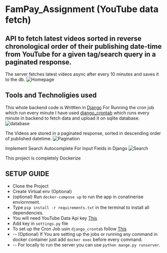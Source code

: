 # FamPay_Assignment (YouTube data fetch)
API to fetch latest videos sorted in reverse chronological order of their publishing date-time from YouTube for a given tag/search query in a paginated response.
-----------------------------------------------------------------------------------------------------------------
The server fetches latest videos async after every 10 minutes and saves it to the db.
![Homepage](https://github.com/rupeshyadav08/FamPay_Assignment/blob/master/Screenshots/Dashboard.jpg?raw=true)
 
## Tools and Technoligies used
This whole backend code is Writtten in [Django](https://www.djangoproject.com/)
For Running the cron job which run every minute I have used [django_crontab](https://github.com/kraiz/django-crontab) which runs every minute in backend to fetch data and upload it on sqlite database.
![database](https://github.com/rupeshyadav08/FamPay_Assignment/blob/master/Screenshots/database.jpg)

The Videos are stored in a paginated response, sorted in descending order of published datetime.
![Pagination](https://github.com/rupeshyadav08/FamPay_Assignment/blob/master/Screenshots/Pagination.jpg)


Implement Search Autocomplete For Input Fields in Django
![Search](https://github.com/rupeshyadav08/FamPay_Assignment/blob/master/Screenshots/search.jpg?raw=true)

This project is completely Dockerize

## SETUP GUIDE

- Clone the Project
- Create Virtual env (Optional)
- (optional) Run `docker-compose up`  to run the app in conatinerise enviornment.
- Type `pip install -r requirements.txt` in the terminal to install all dependencies.
- You will need YouTube Data Api key [This](https://developers.google.com/youtube/v3/getting-started)
- Add key in `settings.py` file
- To set up the Cron Job usin `django_crontab` follow [This](https://pypi.org/project/django-crontab/) 
- -- (Optional) If You are setting up the jobs or running any command in docker container just add `docker exec` before every command.
- -- For locally to run the server you can use `python mange.py runserver`.
